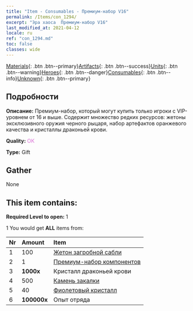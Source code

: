 ```yaml
---
title: "Item - Consumables - Премиум-набор V16"
permalink: /Items/con_1294/
excerpt: "Эра хаоса  Премиум-набор V16"
last_modified_at: 2021-04-12
locale: ru
ref: "con_1294.md"
toc: false
classes: wide
---
```

 [Materials](/ru/Items/){: .btn .btn--primary}[Artifacts](/ru/Items/Artifacts/){: .btn .btn--success}[Units](/ru/Items/Units/){: .btn .btn--warning}[Heroes](/ru/Items/Heroes/){: .btn .btn--danger}[Consumables](/ru/Items/Consumables/){: .btn .btn--info}[Unknown](/ru/Items/Unknown/){: .btn .btn--primary}

## Подробности
 **Описание:** Премиум-набор, который могут купить только игроки с VIP-уровнем от 16 и выше. Содержит множество редких ресурсов: жетоны эксклюзивного оружия черного рыцаря, набор артефактов оранжевого качества и кристаллы драконьей крови.

 **Quality:** <span style="color: #DA70D6">OK</span>

 **Type:** Gift

## Gather

  None

## This item contains:

 **Required Level to open:** 1

 1 You would get **ALL** items  from:

  | Nr | Amount |     Item    |
  |:---|:-------|:------------|
  | 1 | 100 | [Жетон загробной сабли](/ru/Items/con_979/) | 
  | 2 | 1 | [Премиум-набор компонентов](/ru/Items/con_1363/) | 
  | 3 |  **1000x** | Кристалл драконьей крови |  | 
  | 4 | 500 | [Камень закалки](/ru/Items/con_814/) | 
  | 5 | 40 | [Фиолетовый кристалл](/ru/Items/con_720/) | 
  | 6 |  **100000x** | Опыт отряда |  | 
